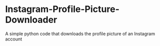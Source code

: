 # Instagram-Profile-Picture-Downloader
A simple python code that downloads the profile picture of an Instagram account
